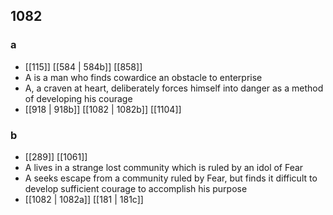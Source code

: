 ## 1082
### a
- [[115]] [[584 | 584b]] [[858]] 
- A is a man who finds cowardice an obstacle to enterprise
- A, a craven at heart, deliberately forces himself into danger as a method of developing his courage
- [[918 | 918b]] [[1082 | 1082b]] [[1104]] 

### b
- [[289]] [[1061]] 
- A lives in a strange lost community which is ruled by an idol of Fear
- A seeks escape from a community ruled by Fear, but finds it difficult to develop sufficient courage to accomplish his purpose
- [[1082 | 1082a]] [[181 | 181c]] 

